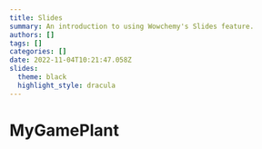 ```yaml
---
title: Slides
summary: An introduction to using Wowchemy's Slides feature.
authors: []
tags: []
categories: []
date: 2022-11-04T10:21:47.058Z
slides:
  theme: black
  highlight_style: dracula
---
```

# M﻿yGamePlant